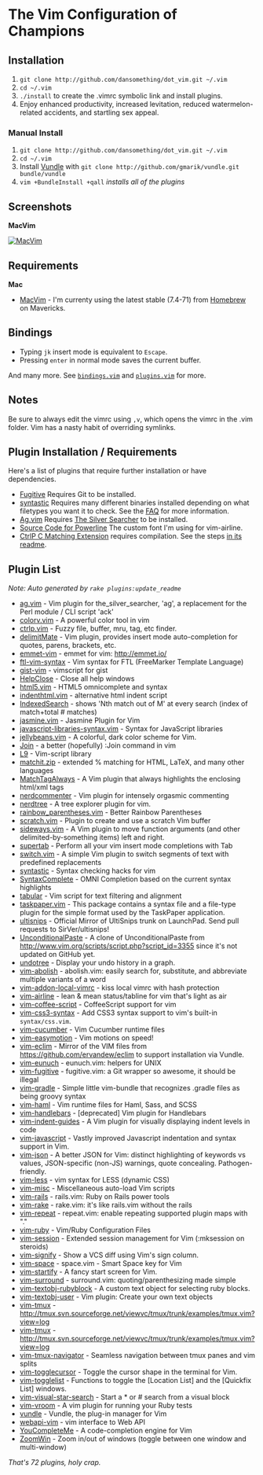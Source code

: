 # The Vim Configuration of Champions

## Installation

1. `git clone http://github.com/dansomething/dot_vim.git ~/.vim`
2. `cd ~/.vim`
3. `./install` to create the .vimrc symbolic link and install plugins.
4. Enjoy enhanced productivity, increased levitation, reduced
   watermelon-related accidents, and startling sex appeal.

### Manual Install
1. `git clone http://github.com/dansomething/dot_vim.git ~/.vim`
2. `cd ~/.vim`
3. Install [Vundle](https://github.com/gmarik/vundle) with `git clone
   http://github.com/gmarik/vundle.git bundle/vundle`
4. `vim +BundleInstall +qall` _installs all of the plugins_

## Screenshots

**MacVim**

[![MacVim][ss]][ss]

[ss]: https://github.com/mutewinter/dot_vim/raw/master/screenshots/MacVim.png

## Requirements

**Mac**

 * [MacVim](http://code.google.com/p/macvim/) - I'm currenty using
 the latest stable (7.4-71) from [Homebrew](http://brew.sh) on Mavericks.

## Bindings

* Typing `jk` insert mode is equivalent to `Escape`.
* Pressing `enter` in normal mode saves the current buffer.

And many more. See [`bindings.vim`](bindings.vim) and
[`plugins.vim`](plugins.vim) for more.

## Notes

Be sure to always edit the vimrc using `,v`, which opens the vimrc in the .vim
folder. Vim has a nasty habit of overriding symlinks.

## Plugin Installation / Requirements

Here's a list of plugins that require further installation or have
dependencies.

* [Fugitive](https://github.com/tpope/vim-fugitive) Requires Git to be
  installed.
* [syntastic](https://github.com/scrooloose/syntastic) Requires many different
  binaries installed depending on what filetypes you want it to check. See the
  [FAQ](https://github.com/scrooloose/syntastic#faq) for more information.
* [Ag.vim](https://github.com/rking/ag.vim) Requires
  [The Silver Searcher](https://github.com/ggreer/the_silver_searcher) to be
  installed.
* [Source Code for Powerline](http://git.io/H3fYBg) The custom font I'm using
  for vim-airline.
* [CtrlP C Matching Extension](https://github.com/JazzCore/ctrlp-cmatcher)
  requires compilation. See the steps [in its
  readme](https://github.com/JazzCore/ctrlp-cmatcher).

## Plugin List

_Note: Auto generated by `rake plugins:update_readme`_


 * [ag.vim](https://github.com/rking/ag.vim) - Vim plugin for the_silver_searcher, 'ag', a replacement for the Perl module / CLI script 'ack'
 * [colorv.vim](https://github.com/Rykka/colorv.vim) - A powerful color tool in vim
 * [ctrlp.vim](https://github.com/kien/ctrlp.vim) - Fuzzy file, buffer, mru, tag, etc finder.
 * [delimitMate](https://github.com/Raimondi/delimitMate) - Vim plugin, provides insert mode auto-completion for quotes, parens, brackets, etc.
 * [emmet-vim](https://github.com/mattn/emmet-vim) - emmet for vim: http://emmet.io/
 * [ftl-vim-syntax](https://github.com/dansomething/ftl-vim-syntax) - Vim syntax for FTL (FreeMarker Template Language)
 * [gist-vim](https://github.com/mattn/gist-vim) - vimscript for gist
 * [HelpClose](https://github.com/vim-scripts/HelpClose) - Close all help windows
 * [html5.vim](https://github.com/othree/html5.vim) - HTML5 omnicomplete and syntax
 * [indenthtml.vim](https://github.com/vim-scripts/indenthtml.vim) - alternative html indent script
 * [IndexedSearch](https://github.com/vim-scripts/IndexedSearch) - shows  'Nth match out of M'  at every search (index of match+total # matches)
 * [jasmine.vim](https://github.com/claco/jasmine.vim) - Jasmine Plugin for Vim
 * [javascript-libraries-syntax.vim](https://github.com/othree/javascript-libraries-syntax.vim) - Syntax for JavaScript libraries
 * [jellybeans.vim](https://github.com/nanotech/jellybeans.vim) - A colorful, dark color scheme for Vim.
 * [Join](https://github.com/sk1418/Join) - a better (hopefully) :Join command in vim
 * [L9](https://github.com/vim-scripts/L9) - Vim-script library
 * [matchit.zip](https://github.com/vim-scripts/matchit.zip) - extended % matching for HTML, LaTeX, and many other languages
 * [MatchTagAlways](https://github.com/Valloric/MatchTagAlways) - A Vim plugin that always highlights the enclosing html/xml tags
 * [nerdcommenter](https://github.com/scrooloose/nerdcommenter) - Vim plugin for intensely orgasmic commenting
 * [nerdtree](https://github.com/scrooloose/nerdtree) - A tree explorer plugin for vim.
 * [rainbow_parentheses.vim](https://github.com/kien/rainbow_parentheses.vim) - Better Rainbow Parentheses
 * [scratch.vim](https://github.com/vim-scripts/scratch.vim) - Plugin to create and use a scratch Vim buffer
 * [sideways.vim](https://github.com/AndrewRadev/sideways.vim) - A Vim plugin to move function arguments (and other delimited-by-something items) left and right.
 * [supertab](https://github.com/ervandew/supertab) - Perform all your vim insert mode completions with Tab
 * [switch.vim](https://github.com/AndrewRadev/switch.vim) - A simple Vim plugin to switch segments of text with predefined replacements
 * [syntastic](https://github.com/scrooloose/syntastic) - Syntax checking hacks for vim
 * [SyntaxComplete](https://github.com/vim-scripts/SyntaxComplete) - OMNI Completion based on the current syntax highlights
 * [tabular](https://github.com/godlygeek/tabular) - Vim script for text filtering and alignment
 * [taskpaper.vim](https://github.com/mutewinter/taskpaper.vim) - This package contains a syntax file and a file-type plugin for the simple format used by the TaskPaper application.
 * [ultisnips](https://github.com/SirVer/ultisnips) - Official Mirror of UltiSnips trunk on LaunchPad. Send pull requests to SirVer/ultisnips!
 * [UnconditionalPaste](https://github.com/mutewinter/UnconditionalPaste) - A clone of UnconditionalPaste from http://www.vim.org/scripts/script.php?script_id=3355 since it's not updated on GitHub yet.
 * [undotree](https://github.com/mbbill/undotree) - Display your undo history in a graph.
 * [vim-abolish](https://github.com/tpope/vim-abolish) - abolish.vim: easily search for, substitute, and abbreviate multiple variants of a word
 * [vim-addon-local-vimrc](https://github.com/MarcWeber/vim-addon-local-vimrc) - kiss local vimrc with hash protection
 * [vim-airline](https://github.com/bling/vim-airline) - lean & mean status/tabline for vim that's light as air
 * [vim-coffee-script](https://github.com/kchmck/vim-coffee-script) - CoffeeScript support for vim
 * [vim-css3-syntax](https://github.com/hail2u/vim-css3-syntax) - Add CSS3 syntax support to vim's built-in `syntax/css.vim`.
 * [vim-cucumber](https://github.com/tpope/vim-cucumber) - Vim Cucumber runtime files
 * [vim-easymotion](https://github.com/Lokaltog/vim-easymotion) - Vim motions on speed!
 * [vim-eclim](https://github.com/dansomething/vim-eclim) - Mirror of the VIM files from https://github.com/ervandew/eclim to support installation via Vundle.
 * [vim-eunuch](https://github.com/tpope/vim-eunuch) - eunuch.vim: helpers for UNIX
 * [vim-fugitive](https://github.com/tpope/vim-fugitive) - fugitive.vim: a Git wrapper so awesome, it should be illegal
 * [vim-gradle](https://github.com/tfnico/vim-gradle) - Simple little vim-bundle that recognizes .gradle files as being groovy syntax
 * [vim-haml](https://github.com/tpope/vim-haml) - Vim runtime files for Haml, Sass, and SCSS
 * [vim-handlebars](https://github.com/nono/vim-handlebars) - [deprecated] Vim plugin for Handlebars
 * [vim-indent-guides](https://github.com/nathanaelkane/vim-indent-guides) - A Vim plugin for visually displaying indent levels in code
 * [vim-javascript](https://github.com/pangloss/vim-javascript) - Vastly improved Javascript indentation and syntax support in Vim.
 * [vim-json](https://github.com/elzr/vim-json) - A better JSON for Vim: distinct highlighting of keywords vs values, JSON-specific (non-JS) warnings, quote concealing. Pathogen-friendly.
 * [vim-less](https://github.com/groenewege/vim-less) - vim syntax for LESS (dynamic CSS)
 * [vim-misc](https://github.com/xolox/vim-misc) - Miscellaneous auto-load Vim scripts
 * [vim-rails](https://github.com/tpope/vim-rails) - rails.vim: Ruby on Rails power tools
 * [vim-rake](https://github.com/tpope/vim-rake) - rake.vim: it's like rails.vim without the rails
 * [vim-repeat](https://github.com/tpope/vim-repeat) - repeat.vim: enable repeating supported plugin maps with "."
 * [vim-ruby](https://github.com/vim-ruby/vim-ruby) - Vim/Ruby Configuration Files
 * [vim-session](https://github.com/xolox/vim-session) - Extended session management for Vim (:mksession on steroids)
 * [vim-signify](https://github.com/mhinz/vim-signify) - Show a VCS diff using Vim's sign column.
 * [vim-space](https://github.com/christoomey/vim-space) - space.vim - Smart Space key for Vim
 * [vim-startify](https://github.com/mhinz/vim-startify) - A fancy start screen for Vim.
 * [vim-surround](https://github.com/tpope/vim-surround) - surround.vim: quoting/parenthesizing made simple
 * [vim-textobj-rubyblock](https://github.com/nelstrom/vim-textobj-rubyblock) - A custom text object for selecting ruby blocks.
 * [vim-textobj-user](https://github.com/kana/vim-textobj-user) - Vim plugin: Create your own text objects
 * [vim-tmux](https://github.com/andersoncustodio/vim-tmux) - http://tmux.svn.sourceforge.net/viewvc/tmux/trunk/examples/tmux.vim?view=log
 * [vim-tmux](https://github.com/andersoncustodio/vim-tmux) - http://tmux.svn.sourceforge.net/viewvc/tmux/trunk/examples/tmux.vim?view=log
 * [vim-tmux-navigator](https://github.com/christoomey/vim-tmux-navigator) - Seamless navigation between tmux panes and vim splits
 * [vim-togglecursor](https://github.com/jszakmeister/vim-togglecursor) - Toggle the cursor shape in the terminal for Vim.
 * [vim-togglelist](https://github.com/milkypostman/vim-togglelist) - Functions to toggle the [Location List] and the [Quickfix List] windows.
 * [vim-visual-star-search](https://github.com/nelstrom/vim-visual-star-search) - Start a * or # search from a visual block
 * [vim-vroom](https://github.com/skalnik/vim-vroom) - A vim plugin for running your Ruby tests
 * [vundle](https://github.com/gmarik/vundle) - Vundle, the plug-in manager for Vim
 * [webapi-vim](https://github.com/mattn/webapi-vim) - vim interface to Web API
 * [YouCompleteMe](https://github.com/Valloric/YouCompleteMe) - A code-completion engine for Vim
 * [ZoomWin](https://github.com/regedarek/ZoomWin) - Zoom in/out  of windows (toggle between one window and multi-window)

_That's 72 plugins, holy crap._
